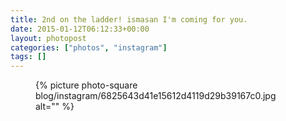```yaml
---
title: 2nd on the ladder! ismasan I'm coming for you.
date: 2015-01-12T06:12:33+00:00
layout: photopost
categories: ["photos", "instagram"]
tags: []
---
```


<figure class="photo photo--square">
  {% picture photo-square blog/instagram/6825643d41e15612d4119d29b39167c0.jpg alt="" %}
</figure>


